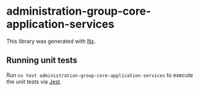 # administration-group-core-application-services

This library was generated with [Nx](https://nx.dev).

## Running unit tests

Run `nx test administration-group-core-application-services` to execute the unit tests via [Jest](https://jestjs.io).
